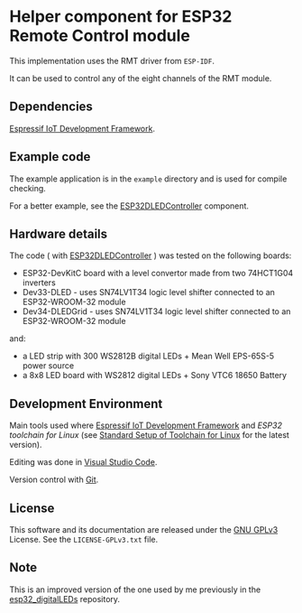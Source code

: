 # Helper component for ESP32 Remote Control module

This implementation uses the RMT driver from `ESP-IDF`.

It can be used to control any of the eight channels of the RMT module.

## Dependencies

[Espressif IoT Development Framework](https://github.com/espressif/esp-idf).

## Example code

The example application is in the `example` directory and is used for compile checking.

For a better example, see the [ESP32DLEDController](https://github.com/CalinRadoni/ESP32DLEDController) component.

## Hardware details

The code ( with [ESP32DLEDController](https://github.com/CalinRadoni/ESP32DLEDController) ) was tested on the following boards:

- ESP32-DevKitC board with a level convertor made from two 74HCT1G04 inverters
- Dev33-DLED - uses SN74LV1T34 logic level shifter connected to an ESP32-WROOM-32 module
- Dev34-DLEDGrid - uses SN74LV1T34 logic level shifter connected to an ESP32-WROOM-32 module

and:

- a LED strip with 300 WS2812B digital LEDs + Mean Well EPS-65S-5 power source
- a 8x8 LED board with WS2812 digital LEDs + Sony VTC6 18650 Battery

## Development Environment

Main tools used where [Espressif IoT Development Framework](https://github.com/espressif/esp-idf) and *ESP32 toolchain for Linux*
(see [Standard Setup of Toolchain for Linux](https://github.com/espressif/esp-idf/blob/master/docs/get-started/linux-setup.rst)
for the latest version).

Editing was done in [Visual Studio Code](https://code.visualstudio.com).

Version control with [Git](https://git-scm.com).

## License

This software and its documentation are released under the [GNU GPLv3](http://www.gnu.org/licenses/gpl-3.0.html) License. See the `LICENSE-GPLv3.txt` file.

## Note

This is an improved version of the one used by me previously in the [esp32_digitalLEDs](https://github.com/CalinRadoni/esp32_digitalLEDs) repository.
